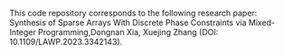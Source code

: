 This code repository corresponds to the following research paper: Synthesis of Sparse Arrays With Discrete Phase Constraints via Mixed-Integer Programming,Dongnan Xia, Xuejing Zhang (DOI: 10.1109/LAWP.2023.3342143).
